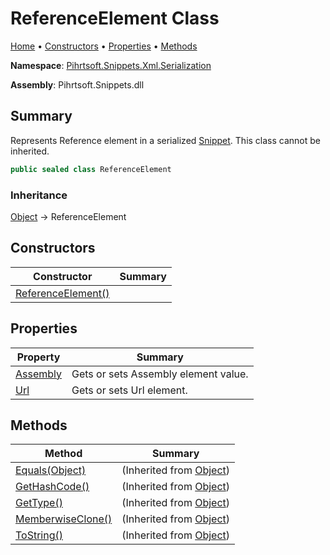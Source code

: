 <a name="_top"></a>

# ReferenceElement Class

[Home](../../../../../README.md#_top) &#x2022; [Constructors](#constructors) &#x2022; [Properties](#properties) &#x2022; [Methods](#methods)

**Namespace**: [Pihrtsoft.Snippets.Xml.Serialization](../README.md#_top)

**Assembly**: Pihrtsoft\.Snippets\.dll

## Summary

Represents Reference element in a serialized [Snippet](../../../Snippet/README.md#_top)\. This class cannot be inherited\.

```csharp
public sealed class ReferenceElement
```

### Inheritance

[Object](https://docs.microsoft.com/en-us/dotnet/api/system.object) &#x2192; ReferenceElement

## Constructors

| Constructor | Summary |
| ----------- | ------- |
| [ReferenceElement()](-ctor/README.md#_top) | |

## Properties

| Property | Summary |
| -------- | ------- |
| [Assembly](Assembly/README.md#_top) | Gets or sets Assembly element value\. |
| [Url](Url/README.md#_top) | Gets or sets Url element\. |

## Methods

| Method | Summary |
| ------ | ------- |
| [Equals(Object)](https://docs.microsoft.com/en-us/dotnet/api/system.object.equals) |  \(Inherited from [Object](https://docs.microsoft.com/en-us/dotnet/api/system.object)\) |
| [GetHashCode()](https://docs.microsoft.com/en-us/dotnet/api/system.object.gethashcode) |  \(Inherited from [Object](https://docs.microsoft.com/en-us/dotnet/api/system.object)\) |
| [GetType()](https://docs.microsoft.com/en-us/dotnet/api/system.object.gettype) |  \(Inherited from [Object](https://docs.microsoft.com/en-us/dotnet/api/system.object)\) |
| [MemberwiseClone()](https://docs.microsoft.com/en-us/dotnet/api/system.object.memberwiseclone) |  \(Inherited from [Object](https://docs.microsoft.com/en-us/dotnet/api/system.object)\) |
| [ToString()](https://docs.microsoft.com/en-us/dotnet/api/system.object.tostring) |  \(Inherited from [Object](https://docs.microsoft.com/en-us/dotnet/api/system.object)\) |

